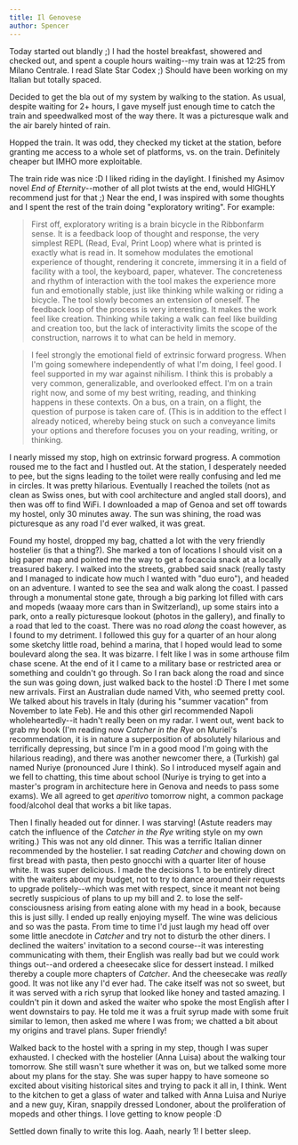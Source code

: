 ```yaml
---
title: Il Genovese
author: Spencer
---
```


Today started out blandly ;) I had the hostel breakfast, showered and checked out, and spent a couple hours waiting--my train was at 12:25 from Milano Centrale. I read Slate Star Codex ;) Should have been working on my Italian but totally spaced.

Decided to get the bla out of my system by walking to the station. As usual, despite waiting for 2+ hours, I gave myself just enough time to catch the train and speedwalked most of the way there. It was a picturesque walk and the air barely hinted of rain.

Hopped the train. It was odd, they checked my ticket at the station, before granting me access to a whole set of platforms, vs. on the train. Definitely cheaper but IMHO more exploitable.

The train ride was nice :D I liked riding in the daylight. I finished my Asimov novel *End of Eternity*--mother of all plot twists at the end, would HIGHLY recommend just for that ;) Near the end, I was inspired with some thoughts and I spent the rest of the train doing "exploratory writing". For example:

> First off, exploratory writing is a brain bicycle in the Ribbonfarm sense. It is
> a feedback loop of thought and response, the very simplest REPL (Read, Eval, Print Loop) where what is printed is exactly what is read in. It somehow modulates the emotional experience of thought, rendering it concrete, immersing it in a field of facility with a tool, the keyboard, paper, whatever. The concreteness and rhythm of interaction with the tool makes the experience more fun and emotionally stable, just like thinking while walking or riding a bicycle. The tool slowly becomes an extension of oneself. The feedback loop of the process is very interesting. It makes the work feel like creation. Thinking while taking a walk can feel like building and creation too, but the lack of interactivity limits the scope of the construction, narrows it to what can be held in memory.

> I feel strongly the emotional field of extrinsic forward progress. When I'm going somewhere independently of what I'm doing, I feel good. I feel supported in my war against nihilism. I think this is probably a very common, generalizable, and overlooked effect. I'm on a train right now, and some of my best writing, reading, and thinking happens in these contexts. On a bus, on a train, on a flight, the question of purpose is taken care of. (This is in addition to the effect I already noticed, whereby being stuck on such a conveyance limits your options and therefore focuses you on your reading, writing, or thinking.

I nearly missed my stop, high on extrinsic forward progress. A commotion roused me to the fact and I hustled out. At the station, I desperately needed to pee, but the signs leading to the toilet were really confusing and led me in circles. It was pretty hilarious. Eventually I reached the toilets (not as clean as Swiss ones, but with cool architecture and angled stall doors), and then was off to find WiFi. I downloaded a map of Genoa and set off towards my hostel, only 30 minutes away. The sun was shining, the road was picturesque as any road I'd ever walked, it was great.

Found my hostel, dropped my bag, chatted a lot with the very friendly hostelier (is that a thing?). She marked a ton of locations I should visit on a big paper map and pointed me the way to get a focaccia snack at a locally treasured bakery. I walked into the streets, grabbed said snack (really tasty and I managed to indicate how much I wanted with "duo euro"), and headed on an adventure. I wanted to see the sea and walk along the coast. I passed through a monumental stone gate, through a big parking lot filled with cars and mopeds (waaay more cars than in Switzerland), up some stairs into a park, onto a really picturesque lookout (photos in the gallery), and finally to a road that led to the coast. There was no road *along* the coast however, as I found to my detriment. I followed this guy for a quarter of an hour along some sketchy little road, behind a marina, that I hoped would lead to some boulevard along the sea. It was bizarre. I felt like I was in some arthouse film chase scene. At the end of it I came to a military base or restricted area or something and couldn't go through. So I ran back along the road and since the sun was going down, just walked back to the hostel :D There I met some new arrivals. First an Australian dude named Vith, who seemed pretty cool. We talked about his travels in Italy (during his "summer vacation" from November to late Feb). He and this other girl recommended Napoli wholeheartedly--it hadn't really been on my radar. I went out, went back to grab my book (I'm reading now *Catcher in the Rye* on Muriel's recommendation, it is in nature a superposition of absolutely hilarious and terrifically depressing, but since I'm in a good mood I'm going with the hilarious reading), and there was another newcomer there, a (Turkish) gal named Nuriye (pronounced Jure I think). So I introduced myself again and we fell to chatting, this time about school (Nuriye is trying to get into a master's program in architecture here in Genova and needs to pass some exams). We all agreed to get *aperitivo* tomorrow night, a common package food/alcohol deal that works a bit like tapas.

Then I finally headed out for dinner. I was starving! (Astute readers may catch the influence of the *Catcher in the Rye* writing style on my own writing.) This was not any old dinner. This was a terrific Italian dinner recommended by the hostelier. I sat reading *Catcher* and chowing down on first bread with pasta, then pesto gnocchi with a quarter liter of house white. It was super delicious. I made the decisions 1. to be entirely direct with the waiters about my budget, not to try to dance around their requests to upgrade politely--which was met with respect, since it meant not being secretly suspicious of plans to up my bill and 2. to lose the self-consciousness arising from eating alone with my head in a book, because this is just silly. I ended up really enjoying myself. The wine was delicious and so was the pasta. From time to time I'd just laugh my head off over some little anecdote in *Catcher* and try not to disturb the other diners. I declined the waiters' invitation to a second course--it was interesting communicating with them, their English was really bad but we could work things out--and ordered a cheesecake slice for dessert instead. I milked thereby a couple more chapters of *Catcher*. And the cheesecake was *really* good. It was not like any I'd ever had. The cake itself was not so sweet, but it was served with a rich syrup that looked like honey and tasted amazing. I couldn't pin it down and asked the waiter who spoke the most English after I went downstairs to pay. He told me it was a fruit syrup made with some fruit similar to lemon, then asked me where I was from; we chatted a bit about my origins and travel plans. Super friendly!

Walked back to the hostel with a spring in my step, though I was super exhausted. I checked with the hostelier (Anna Luisa) about the walking tour tomorrow. She still wasn't sure whether it was on, but we talked some more about my plans for the stay. She was super happy to have someone so excited about visiting historical sites and trying to pack it all in, I think. Went to the kitchen to get a glass of water and talked with Anna Luisa and Nuriye and a new guy, Kiran, snappily dressed Londoner, about the proliferation of mopeds and other things. I love getting to know people :D

Settled down finally to write this log. Aaah, nearly 1! I better sleep.




